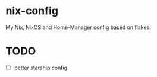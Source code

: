# nix-config
My Nix, NixOS and Home-Manager config based on flakes.

# TODO

- [ ] better starship config 
